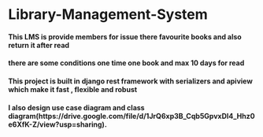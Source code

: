 # Library-Management-System

<h4> This LMS is provide members for issue there favourite books and also return it after read </h4>
<h4> there are some conditions one time one book and max 10 days for read </h4>
<h4> This project is built in django rest framework with serializers and apiview which make it fast , flexible and robust </h4>
<h4> I also design use case diagram and class diagram(https://drive.google.com/file/d/1JrQ6xp3B_Cqb5GpvxDI4_Hhz0e6XfK-Z/view?usp=sharing).